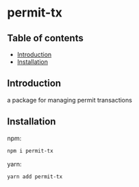 # permit-tx

## Table of contents

- [Introduction](#introduction)
- [Installation](#installation)

## Introduction

a package for managing permit transactions

## Installation

npm:

```sh
npm i permit-tx
```

yarn:

```sh
yarn add permit-tx
```
